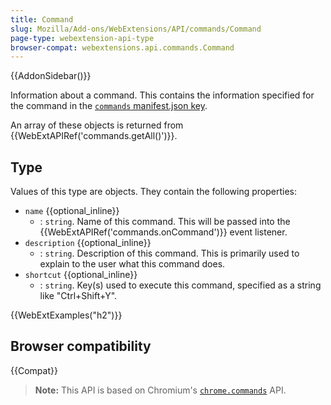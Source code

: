 ```yaml
---
title: Command
slug: Mozilla/Add-ons/WebExtensions/API/commands/Command
page-type: webextension-api-type
browser-compat: webextensions.api.commands.Command
---
```


{{AddonSidebar()}}

Information about a command. This contains the information specified for the command in the [`commands` manifest.json key](/en-US/docs/Mozilla/Add-ons/WebExtensions/manifest.json/commands).

An array of these objects is returned from {{WebExtAPIRef('commands.getAll()')}}.

## Type

Values of this type are objects. They contain the following properties:

- `name` {{optional_inline}}
  - : `string`. Name of this command. This will be passed into the {{WebExtAPIRef('commands.onCommand')}} event listener.
- `description` {{optional_inline}}
  - : `string`. Description of this command. This is primarily used to explain to the user what this command does.
- `shortcut` {{optional_inline}}
  - : `string`. Key(s) used to execute this command, specified as a string like "Ctrl+Shift+Y".

{{WebExtExamples("h2")}}

## Browser compatibility

{{Compat}}

> **Note:** This API is based on Chromium's [`chrome.commands`](https://developer.chrome.com/docs/extensions/reference/commands/) API.
